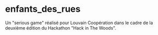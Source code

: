 # enfants_des_rues
Un "serious game" réalisé pour Louvain Coopération dans le cadre de la deuxième édition du Hackathon "Hack in The Woods".
